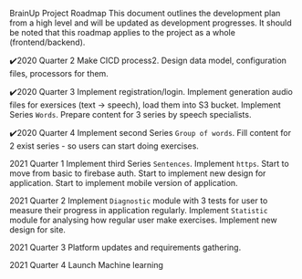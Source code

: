 BrainUp Project Roadmap
This document outlines the development plan from a high level and will be updated as development progresses. 
It should be noted that this roadmap applies to the project as a whole (frontend/backend).

✔️2020 Quarter 2
Make CICD process2.
Design data model, configuration files, processors for them.

✔️2020 Quarter 3
Implement registration/login.
Implement generation audio files for exersices (text -> speech), load them into S3 bucket.
Implement Series `Words`.
Prepare content for 3 series by speech specialists.

✔️2020 Quarter 4
Implement second Series `Group of words`.
Fill content for 2 exist series - so users can start doing exercises.

2021 Quarter 1 
Implement third Series `Sentences`.
Implement `https`.
Start to move from basic to firebase auth.
Start to implement new design for application.
Start to implement mobile version of application.

2021 Quarter 2
Implement `Diagnostic` module with 3 tests for user to measure their progress in application regularly.
Implement `Statistic` module for analysing how regular user make exercises.
Implement new design for site.

2021 Quarter 3
Platform updates and requirements gathering.

2021 Quarter 4 
Launch Machine learning
